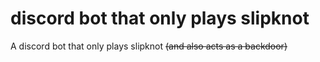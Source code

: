 # discord bot that only plays slipknot
A discord bot that only plays slipknot ~~(and also acts as a backdoor)~~
